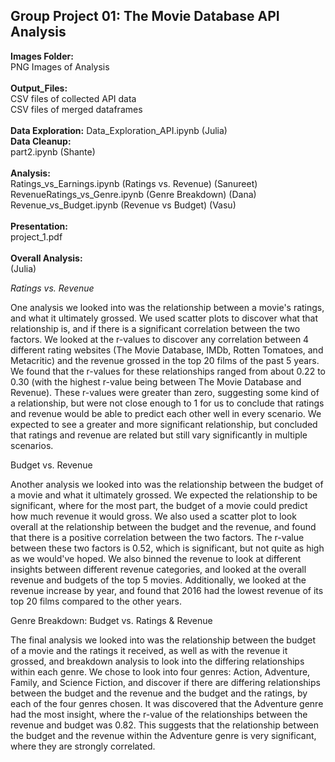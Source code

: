 ## Group Project 01: The Movie Database API Analysis

**Images Folder:**<br>
PNG Images of Analysis<br>
<br>
**Output_Files:**<br>
CSV files of collected API data<br>
CSV files of merged dataframes<br>
<br>
**Data Exploration:**
Data_Exploration_API.ipynb (Julia)
<br>
**Data Cleanup:**<br>
part2.ipynb (Shante)<br>
<br>
**Analysis:**<br>
Ratings_vs_Earnings.ipynb (Ratings vs. Revenue) (Sanureet)<br>
RevenueRatings_vs_Genre.ipynb (Genre Breakdown) (Dana)<br>
Revenue_vs_Budget.ipynb (Revenue vs Budget) (Vasu)<br>
<br>
**Presentation:**<br>
project_1.pdf<br>
<br>
**Overall Analysis:**<br> (Julia)

_Ratings vs. Revenue_

One analysis we looked into was the relationship between a movie's ratings, and what it ultimately grossed. We used scatter plots to discover what that relationship is, and if there is a significant correlation between the two factors. We looked at the r-values to discover any correlation between 4 different rating websites (The Movie Database, IMDb, Rotten Tomatoes, and Metacritic) and the revenue grossed in the top 20 films of the past 5 years. We found that the r-values for these relationships ranged from about 0.22 to 0.30 (with the highest r-value being between The Movie Database and Revenue). These r-values were greater than zero, suggesting some kind of a relationship, but were not close enough to 1 for us to conclude that ratings and revenue would be able to predict each other well in every scenario. We expected to see a greater and more significant relationship, but concluded that ratings and revenue are related but still vary significantly in multiple scenarios.

Budget vs. Revenue

Another analysis we looked into was the relationship between the budget of a movie and what it ultimately grossed. We expected the relationship to be significant, where for the most part, the budget of a movie could predict how much revenue it would gross. We also used a scatter plot to look overall at the relationship between the budget and the revenue, and found that there is a positive correlation between the two factors. The r-value between these two factors is 0.52, which is significant, but not quite as high as we would've hoped. We also binned the revenue to look at different insights between different revenue categories, and looked at the overall revenue and budgets of the top 5 movies. Additionally, we looked at the revenue increase by year, and found that 2016 had the lowest revenue of its top 20 films compared to the other years.

Genre Breakdown: Budget vs. Ratings & Revenue

The final analysis we looked into was the relationship between the budget of a movie and the ratings it received, as well as with the revenue it grossed, and breakdown analysis to look into the differing relationships within each genre. We chose to look into four genres: Action, Adventure, Family, and Science Fiction, and discover if there are differing relationships between the budget and the revenue and the budget and the ratings, by each of the four genres chosen. It was discovered that the Adventure genre had the most insight, where the r-value of the relationships between the revenue and budget was 0.82. This suggests that the relationship between the budget and the revenue within the Adventure genre is very significant, where they are strongly correlated.
